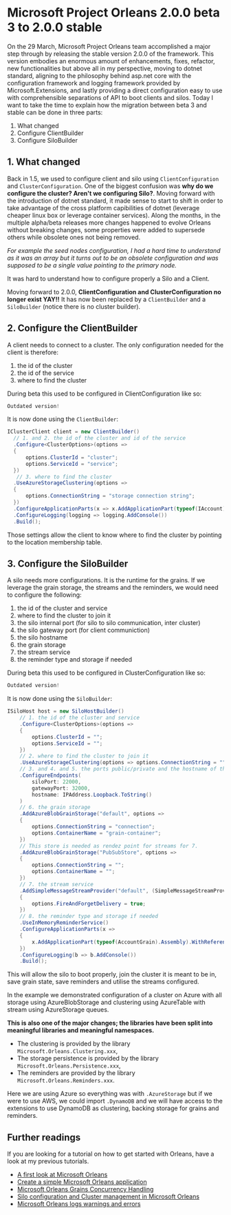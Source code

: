 # Microsoft Project Orleans 2.0.0 beta 3 to 2.0.0 stable

On the 29 March, Microsoft Project Orleans team accomplished a major step through by releasing the stable version 2.0.0 of the framework. This version embodies an enormous amount of enhancements, fixes, refactor, new functionalities but above all in my perspective, moving to dotnet standard, aligning to the philosophy behind asp.net core with the configuration framework and logging framework provided by Microsoft.Extensions, and lastly providing a direct configuration easy to use with comprehensible separations of API to boot clients and silos.
Today I want to take the time to explain how the migration between beta 3 and stable can be done in three parts:

1. What changed
2. Configure ClientBuilder
3. Configure SiloBuilder

## 1. What changed

Back in 1.5, we used to configure client and silo using `ClientConfiguration` and `ClusterConfiguration`. One of the biggest confusion was __why do we configure the cluster? Aren't we configuring Silo?__.
Moving forward with the introduction of dotnet standard, it made sense to start to shift in order to take advantage of the cross platform capibilities of dotnet (leverage cheaper linux box or leverage container services).
Along the months, in the multiple alpha/beta releases more changes happened to evolve Orleans without breaking changes, some properties were added to supersede others while obsolete ones not being removed.

_For example the seed nodes configuration, I had a hard time to understand as it was an array but it turns out to be an obsolete configuration and was supposed to be a single value pointing to the primary node._

It was hard to understand how to configure properly a Silo and a Client.

Moving forward to 2.0.0, __ClientConfiguration and ClusterConfiguration no longer exist YAY!!__
It has now been replaced by a `ClientBuilder` and a `SiloBuilder` (notice there is no cluster builder).

## 2. Configure the ClientBuilder

A client needs to connect to a cluster. The only configuration needed for the client is therefore:

1. the id of the cluster
2. the id of the service
3. where to find the cluster

During beta this used to be configured in ClientConfiguration like so:

```c#
Outdated version!
```

It is now done using the `ClientBuilder`:

```c#
IClusterClient client = new ClientBuilder()
  // 1. and 2. the id of the cluster and id of the service
  .Configure<ClusterOptions>(options =>
  {
      options.ClusterId = "cluster";
      options.ServiceId = "service";
  })
   // 3. where to find the cluster
  .UseAzureStorageClustering(options =>
  {
      options.ConnectionString = "storage connection string";
  })
  .ConfigureApplicationParts(x => x.AddApplicationPart(typeof(IAccount).Assembly).WithReferences())
  .ConfigureLogging(logging => logging.AddConsole())
  .Build();
```

Those settings allow the client to know where to find the cluster by pointing to the location membership table.

## 3. Configure the SiloBuilder

A silo needs more configurations. It is the runtime for the grains. If we leverage the grain storage, the streams and the reminders, we would need to configure the following:

1. the id of the cluster and service
2. where to find the cluster to join it
3. the silo internal port (for silo to silo communication, inter cluster)
4. the silo gateway port (for client communiction)
5. the silo hostname
6. the grain storage
7. the stream service
8. the reminder type and storage if needed

During beta this used to be configured in ClusterConfiguration like so:

```c#
Outdated version!
```

It is now done using the `SiloBuilder`:

```c#
ISiloHost host = new SiloHostBuilder()
    // 1. the id of the cluster and service
    .Configure<ClusterOptions>(options =>
    {
        options.ClusterId = "";
        options.ServiceId = "";
    })
    // 2. where to find the cluster to join it
    .UseAzureStorageClustering(options => options.ConnectionString = "")
    // 3. and 4. and 5. the ports public/private and the hostname of the silo
    .ConfigureEndpoints(
        siloPort: 22000,
        gatewayPort: 32000,
        hostname: IPAddress.Loopback.ToString()
    )
    // 6. the grain storage
    .AddAzureBlobGrainStorage("default", options =>
    {
        options.ConnectionString = "connection";
        options.ContainerName = "grain-container";
    })
    // This store is needed as rendez point for streams for 7.
    .AddAzureBlobGrainStorage("PubSubStore", options =>
    {
        options.ConnectionString = "";
        options.ContainerName = "";
    })
    // 7. the stream service
    .AddSimpleMessageStreamProvider("default", (SimpleMessageStreamProviderOptions options) =>
    {
        options.FireAndForgetDelivery = true;
    })
    // 8. the reminder type and storage if needed
    .UseInMemoryReminderService()
    .ConfigureApplicationParts(x =>
    {
        x.AddApplicationPart(typeof(AccountGrain).Assembly).WithReferences();
    })
    .ConfigureLogging(b => b.AddConsole())
    .Build();
```

This will allow the silo to boot properly, join the cluster it is meant to be in, save grain state, save reminders and utilise the streams configured.

In the example we demonstrated configuration of a cluster on Azure with all storage using AzureBlobStorage and clustering using AzureTable with stream using AzureStorage queues.

__This is also one of the major changes; the libraries have been split into meaningful libraries and meaningful namespaces.__

- The clustering is provided by the library `Microsoft.Orleans.Clustering.xxx`,
- The storage persistence is provided by the library `Microsoft.Orleans.Persistence.xxx`,
- The reminders are provided by the library `Microsoft.Orleans.Reminders.xxx`.

Here we are using Azure so everything was with `.AzureStorage` but if we were to use AWS, we could import `.DynamoDB` and we will have access to the extensions to use DynamoDB as clustering, backing storage for grains and reminders.

## Further readings

If you are looking for a tutorial on how to get started with Orleans, have a look at my previous tutorials.

- [A first look at Microsoft Orleans](https://kimsereyblog.blogspot.sg/2017/10/a-first-look-at-microsoft-orleans.html?m=1)
- [Create a simple Microsoft Orleans application](https://kimsereyblog.blogspot.sg/2017/10/create-simple-microsoft-orleans.html?m=1)
- [Microsoft Orleans Grains Concurrency Handling](https://kimsereyblog.blogspot.sg/2017/10/microsoft-orleans-grains-concurrency.html?m=1)
- [Silo configuration and Cluster management in Microsoft Orleans](https://kimsereyblog.blogspot.sg/2017/10/silo-configuration-and-cluster.html?m=1)
- [Microsoft Orleans logs warnings and errors](https://kimsereyblog.blogspot.sg/2017/12/microsoft-orleans-logs-warnings-and.html?m=1)